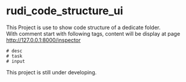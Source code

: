 # rudi_code_structure_ui

This Project is use to show code structure of a dedicate folder.  
With comment start with following tags, content will be display at page http://127.0.0.1:8000/inspector 

```
# desc
# task
# input
```

This project is still under developing.
